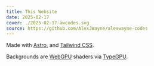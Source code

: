 ```yaml
---
title: This Website
date: 2025-02-17
cover: ./2025-02-17-awcodes.svg
source: https://github.com/AlexJWayne/alexwayne-codes
---
```


Made with [Astro](https://astro.build), and [Tailwind CSS](https://tailwindcss.com).

Backgrounds are [WebGPU](https://en.wikipedia.org/wiki/WebGPU) shaders via [TypeGPU](https://docs.swmansion.com/TypeGPU/).
